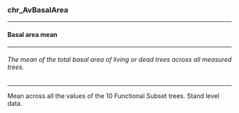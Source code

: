 ### chr_AvBasalArea



------
#### Basal area mean



------
###### The mean of the total basal area of living or dead trees across all measured trees.



------
Mean across all the values of the 10 Functional Subset trees. Stand level data.